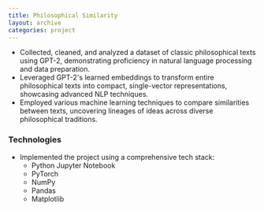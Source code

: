 ```yaml
---
title: Philosophical Similarity
layout: archive
categories: project
---
```

- Collected, cleaned, and analyzed a dataset of classic philosophical texts using GPT-2, demonstrating proficiency in natural language processing and data preparation.
- Leveraged GPT-2's learned embeddings to transform entire philosophical texts into compact, single-vector representations, showcasing advanced NLP techniques.
- Employed various machine learning techniques to compare similarities between texts, uncovering lineages of ideas across diverse philosophical traditions.

### Technologies

- Implemented the project using a comprehensive tech stack:
   - Python Jupyter Notebook
   - PyTorch
   - NumPy
   - Pandas
   - Matplotlib
